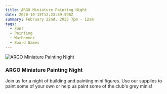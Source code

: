 ```yaml
---
title: ARGO Miniature Painting Night
date: 2020-10-15T12:23:39.598Z
summary: February 22nd, 2023 7pm - 12am
tags:
  - Fun!
  - Painting
  - Warhammer
  - Board Games
---
```


![ARGO Miniature Painting Night](/src/assets/img/miniature_painging_night.jpg "ARGO Miniature Painting Night")

### ARGO Miniature Painting Night

Join us for a night of building and painting mini figures. Use our supplies to paint some of your own or help us paint some of the club's grey minis!
